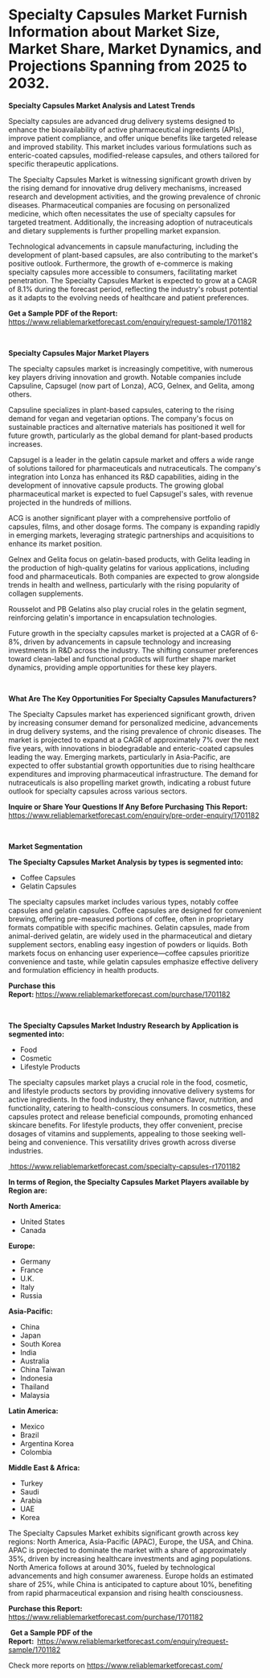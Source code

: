 <p><h1>Specialty Capsules Market Furnish Information about Market Size, Market Share, Market Dynamics, and Projections Spanning from 2025 to 2032.</h1></p><p><strong>Specialty Capsules Market Analysis and Latest Trends</strong></p>
<p><p>Specialty capsules are advanced drug delivery systems designed to enhance the bioavailability of active pharmaceutical ingredients (APIs), improve patient compliance, and offer unique benefits like targeted release and improved stability. This market includes various formulations such as enteric-coated capsules, modified-release capsules, and others tailored for specific therapeutic applications.</p><p>The Specialty Capsules Market is witnessing significant growth driven by the rising demand for innovative drug delivery mechanisms, increased research and development activities, and the growing prevalence of chronic diseases. Pharmaceutical companies are focusing on personalized medicine, which often necessitates the use of specialty capsules for targeted treatment. Additionally, the increasing adoption of nutraceuticals and dietary supplements is further propelling market expansion.</p><p>Technological advancements in capsule manufacturing, including the development of plant-based capsules, are also contributing to the market's positive outlook. Furthermore, the growth of e-commerce is making specialty capsules more accessible to consumers, facilitating market penetration. The Specialty Capsules Market is expected to grow at a CAGR of 8.1% during the forecast period, reflecting the industry's robust potential as it adapts to the evolving needs of healthcare and patient preferences.</p></p>
<p><strong>Get a Sample PDF of the Report:&nbsp;</strong> <a href="https://www.reliablemarketforecast.com/enquiry/request-sample/1701182?utm_campaign=1833&utm_medium=2&utm_source=Github&utm_content=ia&utm_term=09012025&utm_id=specialty-capsules">https://www.reliablemarketforecast.com/enquiry/request-sample/1701182</a></p>
<p>&nbsp;</p>
<p><strong>Specialty Capsules Major Market Players</strong></p>
<p><p>The specialty capsules market is increasingly competitive, with numerous key players driving innovation and growth. Notable companies include Capsuline, Capsugel (now part of Lonza), ACG, Gelnex, and Gelita, among others. </p><p>Capsuline specializes in plant-based capsules, catering to the rising demand for vegan and vegetarian options. The company's focus on sustainable practices and alternative materials has positioned it well for future growth, particularly as the global demand for plant-based products increases.</p><p>Capsugel is a leader in the gelatin capsule market and offers a wide range of solutions tailored for pharmaceuticals and nutraceuticals. The company's integration into Lonza has enhanced its R&D capabilities, aiding in the development of innovative capsule products. The growing global pharmaceutical market is expected to fuel Capsugel's sales, with revenue projected in the hundreds of millions.</p><p>ACG is another significant player with a comprehensive portfolio of capsules, films, and other dosage forms. The company is expanding rapidly in emerging markets, leveraging strategic partnerships and acquisitions to enhance its market position.</p><p>Gelnex and Gelita focus on gelatin-based products, with Gelita leading in the production of high-quality gelatins for various applications, including food and pharmaceuticals. Both companies are expected to grow alongside trends in health and wellness, particularly with the rising popularity of collagen supplements.</p><p>Rousselot and PB Gelatins also play crucial roles in the gelatin segment, reinforcing gelatin's importance in encapsulation technologies.</p><p>Future growth in the specialty capsules market is projected at a CAGR of 6-8%, driven by advancements in capsule technology and increasing investments in R&D across the industry. The shifting consumer preferences toward clean-label and functional products will further shape market dynamics, providing ample opportunities for these key players.</p></p>
<p>&nbsp;</p>
<p><strong>What Are The Key Opportunities For Specialty Capsules Manufacturers?</strong></p>
<p><p>The Specialty Capsules market has experienced significant growth, driven by increasing consumer demand for personalized medicine, advancements in drug delivery systems, and the rising prevalence of chronic diseases. The market is projected to expand at a CAGR of approximately 7% over the next five years, with innovations in biodegradable and enteric-coated capsules leading the way. Emerging markets, particularly in Asia-Pacific, are expected to offer substantial growth opportunities due to rising healthcare expenditures and improving pharmaceutical infrastructure. The demand for nutraceuticals is also propelling market growth, indicating a robust future outlook for specialty capsules across various sectors.</p></p>
<p><strong>Inquire or Share Your Questions If Any Before Purchasing This Report:</strong> <a href="https://www.reliablemarketforecast.com/enquiry/pre-order-enquiry/1701182?utm_campaign=1833&utm_medium=2&utm_source=Github&utm_content=ia&utm_term=09012025&utm_id=specialty-capsules">https://www.reliablemarketforecast.com/enquiry/pre-order-enquiry/1701182</a></p>
<p>&nbsp;</p>
<p><strong>Market Segmentation</strong></p>
<p><strong>The Specialty Capsules Market Analysis by types is segmented into:</strong></p>
<p><ul><li>Coffee Capsules</li><li>Gelatin Capsules</li></ul></p>
<p><p>The specialty capsules market includes various types, notably coffee capsules and gelatin capsules. Coffee capsules are designed for convenient brewing, offering pre-measured portions of coffee, often in proprietary formats compatible with specific machines. Gelatin capsules, made from animal-derived gelatin, are widely used in the pharmaceutical and dietary supplement sectors, enabling easy ingestion of powders or liquids. Both markets focus on enhancing user experience—coffee capsules prioritize convenience and taste, while gelatin capsules emphasize effective delivery and formulation efficiency in health products.</p></p>
<p><strong>Purchase this Report:&nbsp;</strong><a href="https://www.reliablemarketforecast.com/purchase/1701182?utm_campaign=1833&utm_medium=2&utm_source=Github&utm_content=ia&utm_term=09012025&utm_id=specialty-capsules">https://www.reliablemarketforecast.com/purchase/1701182</a></p>
<p>&nbsp;</p>
<p><strong>The Specialty Capsules Market Industry Research by Application is segmented into:</strong></p>
<p><ul><li>Food</li><li>Cosmetic</li><li>Lifestyle Products</li></ul></p>
<p><p>The specialty capsules market plays a crucial role in the food, cosmetic, and lifestyle products sectors by providing innovative delivery systems for active ingredients. In the food industry, they enhance flavor, nutrition, and functionality, catering to health-conscious consumers. In cosmetics, these capsules protect and release beneficial compounds, promoting enhanced skincare benefits. For lifestyle products, they offer convenient, precise dosages of vitamins and supplements, appealing to those seeking well-being and convenience. This versatility drives growth across diverse industries.</p></p>
<p><a href="https://www.reliablemarketforecast.com/specialty-capsules-r1701182?utm_campaign=1833&utm_medium=2&utm_source=Github&utm_content=ia&utm_term=09012025&utm_id=specialty-capsules">&nbsp;https://www.reliablemarketforecast.com/specialty-capsules-r1701182</a></p>
<p><strong>In terms of Region, the Specialty Capsules Market Players available by Region are:</strong></p>
<p>
    <p> <strong> North America: </strong>
        <ul>
            <li>United States</li>
            <li>Canada</li>
        </ul>
        </p> 
    <p> <strong> Europe: </strong>
        <ul>
            <li>Germany</li>
            <li>France</li>
            <li>U.K.</li>
            <li>Italy</li>
            <li>Russia</li>
        </ul>
        </p> 
    <p> <strong> Asia-Pacific: </strong>
        <ul>
            <li>China</li>
            <li>Japan</li>
            <li>South Korea</li>
            <li>India</li>
            <li>Australia</li>
            <li>China Taiwan</li>
            <li>Indonesia</li>
            <li>Thailand</li>
            <li>Malaysia</li>
        </ul>
        </p> 
    <p> <strong> Latin America: </strong>
        <ul>
            <li>Mexico</li>
            <li>Brazil</li>
            <li>Argentina Korea</li>
            <li>Colombia</li>
        </ul>
        </p> 
    <p> <strong> Middle East & Africa: </strong>
        <ul>
            <li>Turkey</li>
            <li>Saudi</li>
            <li>Arabia</li>
            <li>UAE</li>
            <li>Korea</li>
        </ul>
    </p>
    </p>
<p><p>The Specialty Capsules Market exhibits significant growth across key regions: North America, Asia-Pacific (APAC), Europe, the USA, and China. APAC is projected to dominate the market with a share of approximately 35%, driven by increasing healthcare investments and aging populations. North America follows at around 30%, fueled by technological advancements and high consumer awareness. Europe holds an estimated share of 25%, while China is anticipated to capture about 10%, benefiting from rapid pharmaceutical expansion and rising health consciousness.</p></p>
<p><strong>Purchase this Report: </strong><a href="https://www.reliablemarketforecast.com/purchase/1701182?utm_campaign=1833&utm_medium=2&utm_source=Github&utm_content=ia&utm_term=09012025&utm_id=specialty-capsules">https://www.reliablemarketforecast.com/purchase/1701182</a></p>
<p>&nbsp;<strong>Get a Sample PDF of the Report:&nbsp;&nbsp;</strong><a href="https://www.reliablemarketforecast.com/enquiry/request-sample/1701182?utm_campaign=1833&utm_medium=2&utm_source=Github&utm_content=ia&utm_term=09012025&utm_id=specialty-capsules">https://www.reliablemarketforecast.com/enquiry/request-sample/1701182</a></p>
<p><strong></strong></p>
<p>Check more reports on <a href="https://www.reliablemarketforecast.com/?utm_campaign=1833&utm_medium=2&utm_source=Github&utm_content=ia&utm_term=09012025&utm_id=specialty-capsules">https://www.reliablemarketforecast.com/</a></p>